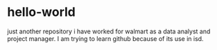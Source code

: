 # hello-world
just another repository
i have worked for walmart as a data analyst and project manager.  I am trying to learn github because of its use in isd.
